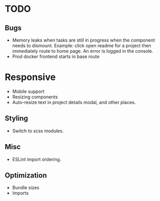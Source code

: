 # TODO

## Bugs

- Memory leaks when tasks are still in progress when the component needs to dismount. Example: click open readme for a project then immediately route to home page. An error is logged in the console.
- Prod docker frontend starts in base route

# Responsive

- Mobile support
- Resizing components
- Auto-resize text in project details modal, and other places.

## Styling

- Switch to scss modules.

## Misc

- ESLint import ordering.

## Optimization

- Bundle sizes
- Imports
